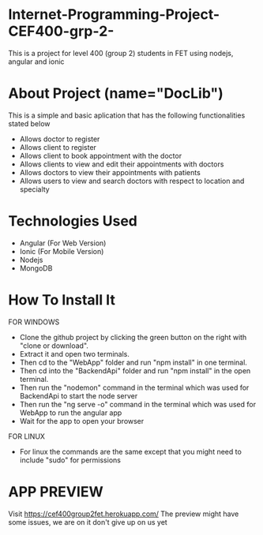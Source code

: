 # Internet-Programming-Project-CEF400-grp-2-
This is a project for level 400 (group 2) students in FET using nodejs, angular and ionic

# About Project (name="DocLib")
This is a simple and basic aplication that has the following functionalities stated below
- Allows doctor to register
- Allows client to register
- Allows client to book appointment with the doctor
- Allows clients to view and edit their appointments with doctors
- Allows doctors to view their appointments with patients
- Allows users to view and search doctors with respect to location and specialty

# Technologies Used
- Angular (For Web Version)
- Ionic (For Mobile Version)
- Nodejs
- MongoDB

# How To Install It 

FOR WINDOWS

- Clone the github project by clicking the green button on the
right with "clone or download".
- Extract it and open two terminals.
- Then cd to the "WebApp" folder and run "npm install" in one terminal.
- Then cd into the "BackendApi" folder and run "npm install" in the open terminal.
- Then run the "nodemon" command in the terminal which was used for BackendApi
    to start the node server
- Then run the "ng serve -o" command in the terminal which was used for WebApp
    to run the angular app
- Wait for the app to open your browser

FOR LINUX

- For linux the commands are the same except that you might need to include
  "sudo" for permissions

# APP PREVIEW
 
 Visit https://cef400group2fet.herokuapp.com/
 The preview might have some issues, we are on it don't give up on us yet
 

